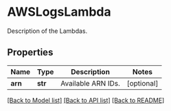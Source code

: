 # AWSLogsLambda

Description of the Lambdas.

## Properties
Name | Type | Description | Notes
------------ | ------------- | ------------- | -------------
**arn** | **str** | Available ARN IDs. | [optional] 

[[Back to Model list]](README.md#documentation-for-models) [[Back to API list]](README.md#documentation-for-api-endpoints) [[Back to README]](README.md)


